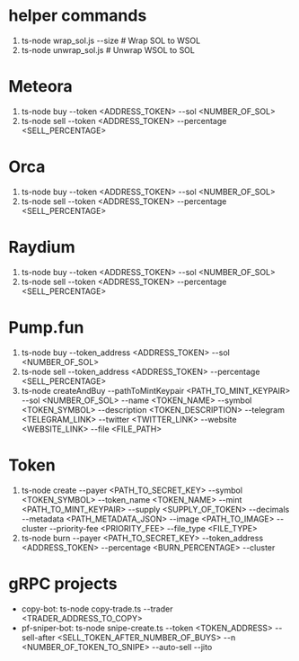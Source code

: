 # helper commands
1. ts-node wrap_sol.js --size <size> # Wrap SOL to WSOL
2. ts-node unwrap_sol.js # Unwrap WSOL to SOL

# Meteora
1. ts-node buy --token <ADDRESS_TOKEN> --sol <NUMBER_OF_SOL>
2. ts-node sell --token <ADDRESS_TOKEN> --percentage <SELL_PERCENTAGE>

# Orca
1. ts-node buy --token <ADDRESS_TOKEN> --sol <NUMBER_OF_SOL>
2. ts-node sell --token <ADDRESS_TOKEN> --percentage <SELL_PERCENTAGE>

# Raydium
1. ts-node buy --token <ADDRESS_TOKEN> --sol <NUMBER_OF_SOL>
2. ts-node sell --token <ADDRESS_TOKEN> --percentage <SELL_PERCENTAGE>

# Pump.fun
1. ts-node buy --token_address <ADDRESS_TOKEN> --sol <NUMBER_OF_SOL>
2. ts-node sell --token_address <ADDRESS_TOKEN> --percentage <SELL_PERCENTAGE>
3. ts-node createAndBuy --pathToMintKeypair <PATH_TO_MINT_KEYPAIR> --sol <NUMBER_OF_SOL> --name <TOKEN_NAME> --symbol <TOKEN_SYMBOL> --description <TOKEN_DESCRIPTION> --telegram <TELEGRAM_LINK> --twitter <TWITTER_LINK> --website <WEBSITE_LINK> --file <FILE_PATH>

# Token 
1. ts-node create --payer <PATH_TO_SECRET_KEY> --symbol <TOKEN_SYMBOL> --token_name <TOKEN_NAME> --mint <PATH_TO_MINT_KEYPAIR> --supply <SUPPLY_OF_TOKEN> --decimals <DECIMALS> --metadata <PATH_METADATA_JSON> --image <PATH_TO_IMAGE> --cluster <CLUSTER> --priority-fee <PRIORITY_FEE> --file_type <FILE_TYPE>
2. ts-node burn --payer <PATH_TO_SECRET_KEY> --token_address <ADDRESS_TOKEN> --percentage <BURN_PERCENTAGE> --cluster <CLUSTER>

# gRPC projects
- copy-bot: ts-node copy-trade.ts --trader <TRADER_ADDRESS_TO_COPY>
- pf-sniper-bot: ts-node snipe-create.ts --token <TOKEN_ADDRESS> --sell-after <SELL_TOKEN_AFTER_NUMBER_OF_BUYS> --n <NUMBER_OF_TOKEN_TO_SNIPE> --auto-sell --jito